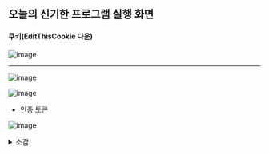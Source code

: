 오늘의 신기한 프로그램 실행 화면
-

#### 쿠키(EditThisCookie 다운)

![image](https://github.com/user-attachments/assets/ff7a664a-6a9c-416c-a411-decead790f97)


---


![image](https://github.com/user-attachments/assets/f9dd3452-8683-4874-b165-affacff8325e)


![image](https://github.com/user-attachments/assets/86d9f4dd-6f36-4691-8430-e076dd61db86)

- 인증 토큰

![image](https://github.com/user-attachments/assets/5c981d2f-5d4d-4cb8-952d-6134091c040a)


<details>

<summary>소감</summary>

아직 이해 하나도 못함.
수업이 나가면 나갈 수록 점점 이해가 안된다.

</details>
